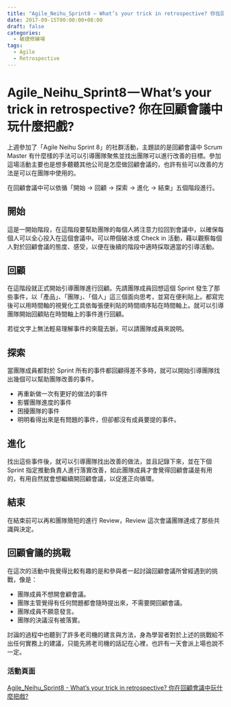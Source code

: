 ```yaml
---
title: "Agile_Neihu_Sprint8 — What’s your trick in retrospective? 你在回顧會議中玩什麼把戲?"
date: 2017-09-15T00:00:00+08:00
draft: false
categories:
  - 敏捷修練場
tags:
  - Agile
  - Retrospective
---
```

# Agile_Neihu_Sprint8 — What’s your trick in retrospective? 你在回顧會議中玩什麼把戲?

上週參加了「Agile Neihu Sprint 8」的社群活動，主題談的是回顧會議中 Scrum Master 有什麼樣的手法可以引導團隊聚焦並找出團隊可以進行改善的目標。參加這場活動主要也是想多聽聽其他公司是怎麼做回顧會議的，也許有些可以改善的方法是可以在團隊中使用的。

在回顧會議中可以依循「開始 -> 回顧 -> 探索 -> 進化 -> 結束」五個階段進行。

## 開始

這是一開始階段，在這階段要幫助團隊的每個人將注意力拉回到會議中，以確保每個人可以全心投入在這個會議中。可以帶個破冰或 Check in 活動，藉以觀察每個人對於回顧會議的態度、感受，以便在後續的階段中適時採取適當的引導活動。

## 回顧

在這階段就正式開始引導團隊進行回顧。先請團隊成員回想這個 Sprint 發生了那些事件，以「產品」、「團隊」、「個人」這三個面向思考，並寫在便利貼上。都寫完後可以用時間軸的視覺化工具依每張便利貼的時間順序貼在時間軸上。就可以引導團隊開始回顧貼在時間軸上的事件進行回顧。

若從文字上無法輕易理解事件的來龍去脈，可以請團隊成員來說明。

## 探索

當團隊成員都對於 Sprint 所有的事件都回顧得差不多時，就可以開始引導團隊找出幾個可以幫助團隊改善的事件。

- 再重新做一次有更好的做法的事件
- 影響團隊進度的事件
- 困擾團隊的事件
- 明明看得出來是有問題的事件，但卻都沒有成員要提的事件。

## 進化

找出這些事件後，就可以引導團隊找出改善的做法，並且記錄下來，並在下個 Sprint 指定推動負責人進行落實改善，如此團隊成員才會覺得回顧會議是有用的，有用自然就會想繼續開回顧會議，以促進正向循環。

## 結束

在結束前可以再和團隊簡短的進行 Review，Review 這次會議團隊達成了那些共識與決定。

## 回顧會議的挑戰

在這次的活動中我覺得比較有趣的是和參與者一起討論回顧會議所曾經遇到的挑戰，像是：

- 團隊成員不想開會顧會議。
- 團隊主管覺得有任何問題都會隨時提出來，不需要開回顧會議。
- 團隊成員不願意發言。
- 團隊的決議沒有被落實。

討論的過程中也聽到了許多老司機的建言與方法，身為學習者對於上述的挑戰給不出任何實務上的建議，只能先將老司機的話記在心裡，也許有一天會派上場也說不一定。

### 活動頁面

[Agile_Neihu_Sprint8 - What’s your trick in retrospective? 你在回顧會議中玩什麼把戲?](https://agileneihu.kktix.cc/events/trickinretrospective)